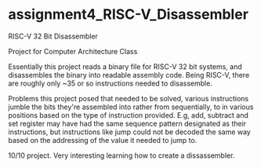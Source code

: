 # assignment4_RISC-V_Disassembler
RISC-V 32 Bit Disassembler

Project for Computer Architecture Class

Essentially this project reads a binary file for RISC-V 32 bit systems, and disassembles the binary into readable assembly code. 
Being RISC-V, there are roughly only ~35 or so instructions needed to disassemble. 

Problems this project posed that needed to be solved, various instructions jumble the bits they're assembled into rather from sequentially, to in various positions based
on the type of instruction provided. E.g, add, subtract and set register may have had the same sequence pattern designated as their instructions, but instructions like jump 
could not be decoded the same way based on the addressing of the value it needed to jump to. 

10/10 project. Very interesting learning how to create a dissassembler.
